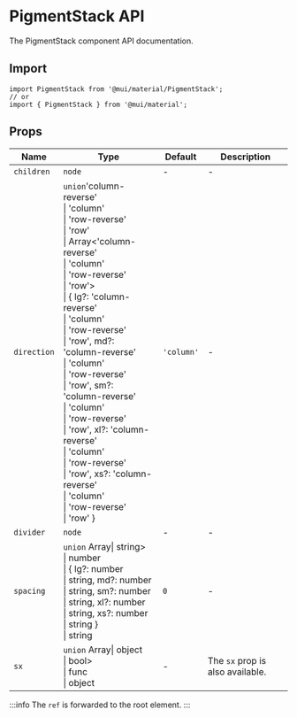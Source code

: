 # PigmentStack API

The PigmentStack component API documentation.

## Import

```
import PigmentStack from '@mui/material/PigmentStack';
// or
import { PigmentStack } from '@mui/material';
```

## Props

| Name | Type | Default | Description |
| --- | --- | --- | --- |
| `children` | `node` | - | - |
| `direction` | `union`'column-reverse'<br>\| 'column'<br>\| 'row-reverse'<br>\| 'row'<br>\| Array<'column-reverse'<br>\| 'column'<br>\| 'row-reverse'<br>\| 'row'><br>\| { lg?: 'column-reverse'<br>\| 'column'<br>\| 'row-reverse'<br>\| 'row', md?: 'column-reverse'<br>\| 'column'<br>\| 'row-reverse'<br>\| 'row', sm?: 'column-reverse'<br>\| 'column'<br>\| 'row-reverse'<br>\| 'row', xl?: 'column-reverse'<br>\| 'column'<br>\| 'row-reverse'<br>\| 'row', xs?: 'column-reverse'<br>\| 'column'<br>\| 'row-reverse'<br>\| 'row' } | `'column'` | - |
| `divider` | `node` | - | - |
| `spacing` | `union` Array\| string><br>\| number<br>\| { lg?: number<br>\| string, md?: number<br>\| string, sm?: number<br>\| string, xl?: number<br>\| string, xs?: number<br>\| string }<br>\| string | `0` | - |
| `sx` | `union` Array\| object<br>\| bool><br>\| func<br>\| object | - | The `sx` prop is also available. |

:::info
The `ref` is forwarded to the root element.
:::